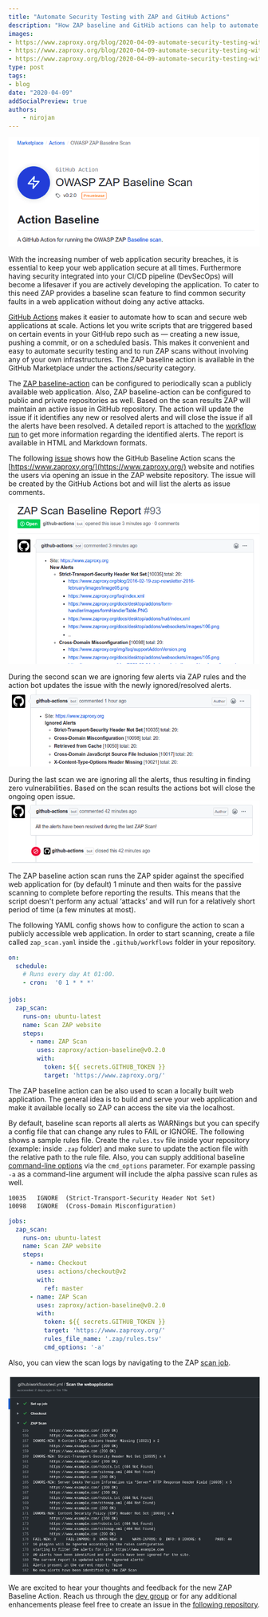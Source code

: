 ```yaml
---
title: "Automate Security Testing with ZAP and GitHub Actions"
description: "How ZAP baseline and GitHib actions can help to automate the security testing"
images:
- https://www.zaproxy.org/blog/2020-04-09-automate-security-testing-with-zap-and-github-actions/images/zap-action.png
- https://www.zaproxy.org/blog/2020-04-09-automate-security-testing-with-zap-and-github-actions/images/zap-issue.png
- https://www.zaproxy.org/blog/2020-04-09-automate-security-testing-with-zap-and-github-actions/images/scan-job.png
type: post
tags:
- blog
date: "2020-04-09"
addSocialPreview: true
authors:
    - nirojan
---
```


[![zap-action](./images/zap-action.png)](https://github.com/marketplace/actions/owasp-zap-baseline-scan)

With the increasing number of web application security breaches, it is essential to keep your web application secure at all times. 
Furthermore having security integrated into your CI/CD pipeline (DevSecOps) will become a lifesaver if you are actively 
developing the application. To cater to this need ZAP provides a baseline scan feature to find common security faults in 
a web application without doing any active attacks. 

[GitHub Actions](https://github.com/features/actions) makes it easier to automate how to scan and secure 
web applications at scale. Actions let you write scripts that are triggered based on certain events in your GitHub repo 
such as — creating a new issue, pushing a commit, or on a scheduled basis. This makes it convenient and easy to automate security testing and to run ZAP scans 
without involving any of your own infrastructures. The ZAP baseline action is available in the GitHub Marketplace under 
the actions/security category.

The [ZAP baseline-action](https://github.com/marketplace/actions/owasp-zap-baseline-scan) can be configured to periodically 
scan a publicly available web application. Also, ZAP baseline-action can be configured to public and private repositories as well.
Based on the scan results ZAP will maintain an active issue in GitHub repository. The action will update the issue if it identifies 
any new or resolved alerts and will close the issue if all the alerts have been resolved. A detailed report is attached to the 
[workflow run](https://github.com/zaproxy/zaproxy-website/actions/runs/74379241) to get more information regarding the identified alerts. 
The report is available in HTML and Markdown formats.

The following [issue](https://github.com/zaproxy/zaproxy-website/issues/93) shows how the GitHub Baseline Action scans the 
[https://www.zaproxy.org/](https://www.zaproxy.org/) website and notifies the users via opening an issue in the ZAP website repository. 
The issue will be created by the GitHub Actions bot and will list the alerts as issue comments.

[![zap-issue](images/zap-issue-1.png)](https://github.com/zaproxy/zaproxy-website/issues/93#issue-597219582)


During the second scan we are ignoring few alerts via ZAP rules and the action bot updates the issue with the newly ignored/resolved alerts. 
[![zap-issue](images/zap-issue-2.png)](https://github.com/zaproxy/zaproxy-website/issues/93#issuecomment-611490632)


During the last scan we are ignoring all the alerts, thus resulting in finding zero vulnerabilities. Based on the scan results 
the actions bot will close the ongoing open issue.
[![zap-issue](images/zap-issue-3.png)](https://github.com/zaproxy/zaproxy-website/issues/93#issuecomment-611496321)

The ZAP baseline action scan runs the ZAP spider against the specified web application for (by default) 1 minute and 
then waits for the passive scanning to complete before reporting the results. This means that the script doesn't 
perform any actual ‘attacks’ and will run for a relatively short period of time (a few minutes at most).   

The following YAML config shows how to configure the action to scan a publicly accessible web application. 
In order to start scanning, create a file called `zap_scan.yaml` inside the `.github/workflows` 
folder in your repository. 

```yaml
on:
  schedule:
    # Runs every day At 01:00.
    - cron:  '0 1 * * *'

jobs:
  zap_scan:
    runs-on: ubuntu-latest
    name: Scan ZAP website
    steps:
      - name: ZAP Scan
        uses: zaproxy/action-baseline@v0.2.0
        with:
          token: ${{ secrets.GITHUB_TOKEN }}
          target: 'https://www.zaproxy.org/'
```

The ZAP baseline action can be also used to scan a locally built web application. The general idea is to build and serve your web 
application and make it available locally so ZAP can access the site via the localhost.

By default, baseline scan reports all alerts as WARNings but you can specify a config file that can change any rules to FAIL or IGNORE.
The following shows a sample rules file. Create the `rules.tsv` file inside your repository (example: inside `.zap` folder) and make sure to update the action 
file with the relative path to the rule file. Also, you can supply additional baseline [command-line options](https://github.com/zaproxy/zaproxy/wiki/ZAP-Baseline-Scan) 
via the `cmd_options` parameter. For example passing `-a` as a command-line argument will include the alpha passive scan rules as well.

```tsv
10035	IGNORE	(Strict-Transport-Security Header Not Set)
10098	IGNORE	(Cross-Domain Misconfiguration)
```

```yaml
jobs:
  zap_scan:
    runs-on: ubuntu-latest
    name: Scan ZAP website
    steps:
      - name: Checkout
        uses: actions/checkout@v2
        with:
          ref: master
      - name: ZAP Scan
        uses: zaproxy/action-baseline@v0.2.0
        with:
          token: ${{ secrets.GITHUB_TOKEN }}
          target: 'https://www.zaproxy.org/'
          rules_file_name: '.zap/rules.tsv'
          cmd_options: '-a'
```

Also, you can view the scan logs by navigating to the ZAP [scan job](https://github.com/zaproxy/zaproxy-website/runs/573792586?check_suite_focus=true).

![scan-job](./images/scan-job.png)

We are excited to hear your thoughts and feedback for the new ZAP Baseline Action. Reach us through the [dev group](https://groups.google.com/group/zaproxy-develop) 
or for any additional enhancements please feel free to create an issue in the [following repository](https://github.com/zaproxy/action-baseline).
